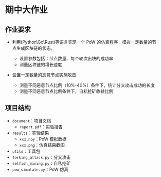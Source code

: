 # 期中大作业

## 作业要求

- 利用(Python\Go\Rust)等语言实现一个 PoW 的仿真程序，模拟一定数量的节点生成区块链的状态。

  - 设置参数包括：节点数量、每个轮次出块的成功率
  - 测量区块链的增长速度

- 设置一定数量的恶意节点实施攻击
  - 测量不同恶意节点比例（10%-40%）条件下，统计分叉攻击成功的长度
  - 测量不同恶意节点比例条件下，自私挖矿收益比例

## 项目结构

- `document`：项目文档
  - `report.pdf`：实验报告
- `results`：实验结果
  - `xxx.npy`：PoW 模拟数据
  - `xxx.png`：仿真结果截图
- `utils`：工具包
- `forking_attack.py`：分叉攻击
- `selfish_mining.py`：自私挖矿
- `pow_simulate.py`：PoW 仿真
